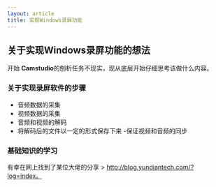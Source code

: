 ```yaml
---
layout: article
title: 实现Windows录屏功能
---
```

## 关于实现Windows录屏功能的想法
开始 **Camstudio**的刨析任务不现实，现从底层开始仔细思考该做什么内容。
### 关于实现录屏软件的步骤
- 音频数据的采集
- 视频数据的采集
- 音频和视频的解码
- 将解码后的文件以一定的形式保存下来
 -保证视频和音频的同步
### 基础知识的学习
有幸在网上找到了某位大佬的分享 > http://blog.yundiantech.com/?log=index。
